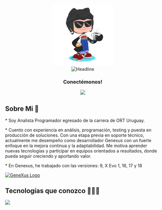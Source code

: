 <div>
    <div align=center>
        <img src="https://raw.githubusercontent.com/AhmedFathyDev/AhmedFathyDev/main/GitHub.png"
            alt="GitHub Octocat Drinking a Cup of Coffee" height="200">
    </div>
    <div align=center>
        <img src="https://readme-typing-svg.herokuapp.com?color=%236FDA44&size=32&center=true&vCenter=true&width=600&height=50&lines=Hola,+me+llamo+Santiago+Silva+%F0%9F%91%8B;Soy+Analista+Programador"
            alt="Headline" />
    </div>
    <h3 align="center">Conectémonos!</h3>
<p align="center">
  <a href="https://uy.linkedin.com/in/santiago-silvaf" target="_blank">
    <img height="50" src="https://cdn3.iconfinder.com/data/icons/social-networks-34/96/social-11-512.png"/>
  </a>
</p>    
    <h2>Sobre Mi 🙋</h2>
    <p>* Soy Analista Programador egresado de la carrera de ORT Uruguay.</p>
    <p>* Cuento con experiencia en análisis, programación, testing y puesta en producción de soluciones.
    Con una etapa previa en soporte técnico, actualmente me desempeño como desarrollador Genexus con un fuerte enfoque en la mejora continua y la adaptabilidad. Me motiva aprender nuevas tecnologías y participar en equipos orientados a resultados, donde pueda seguir creciendo y aportando valor.</p>
    <p>* En Genexus, he trabajado con las versiones: 9, X Evo 1, 16, 17 y 18</p>
  <a href="https://github.com/genexuslabs" target="_blank">
  <img src="https://www.trustradius.com/_next/image?url=https%3A%2F%2Fmedia.trustradius.com%2Fproduct-logos%2FKj%2FyE%2F7WCHAGNVF89L-180x180.JPEG&w=128&q=75" alt="GeneXus Logo">
</a>
    <h2>Tecnologías que conozco 👨🏻‍💻</h2>    
    <p align="left">
        <a href="https://skillicons.dev">
            <img
                src="https://skillicons.dev/icons?i=html,css,bootstrap,js,ts,jquery,react,redux,angular,cs,dotnet,java,py,django,mysql,postgres,postman,git,github,vscode&perline=10" />
        </a>
    </p>

</div>
